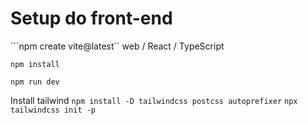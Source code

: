 # Setup do front-end

```npm create vite@latest`` web / React / TypeScript

```npm install```

```npm run dev```

Install tailwind
```npm install -D tailwindcss postcss autoprefixer```
```npx tailwindcss init -p```
